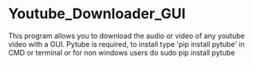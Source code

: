 # Youtube_Downloader_GUI
This program allows you to download the audio or video of any youtube video with a GUI.
Pytube is required, to install type 'pip install pytube' in CMD or terminal
or for non windows users do sudo pip install pytube 
